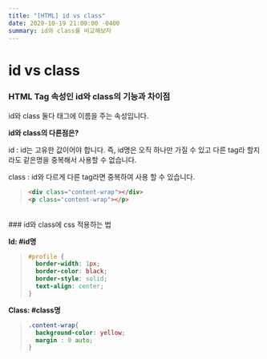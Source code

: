 ```yaml
---
title: "[HTML] id vs class"
date: 2020-10-19 21:00:00 -0400
summary: id와 class를 비교해보자
---
```



# id vs class

### HTML Tag 속성인 id와 class의 기능과 차이점

id와 class 둘다 태그에 이름을 주는 속성입니다.

**id와 class의 다른점은?**

id : id는 고유한 값이어야 합니다. 즉, id명은 오직 하나만 가질 수 있고 다른 tag라 할지라도 같은명을 중복해서 사용할 수 없습니다.

> <div id="profile">

class : id와 다르게 다른 tag라면 중복하여 사용 할 수 있습니다.

> ```html
> <div class="content-wrap"></div>
> <p class="content-wrap"></p>
> ```


<br>
### id와 class에 css 적용하는 법

**Id: #id명**

> ```css
> #profile {
>   border-width: 1px;
>   border-color: black;
>   border-style: solid;
>   text-align: center;
> }
> ```



**Class: #class명**

> ```css
> .content-wrap{
>   background-color: yellow;
>   margin : 0 auto;
> }
> ```

